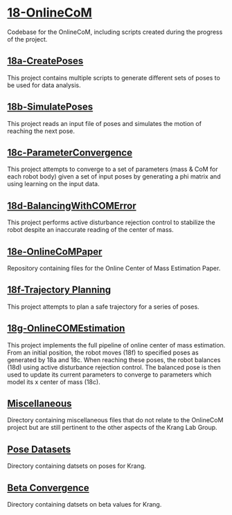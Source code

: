 # [18-OnlineCoM](https://github.gatech.edu/WholeBodyControlAttempt1/18-OnlineCoM)
Codebase for the OnlineCoM, including scripts created during the progress of the project.

## [18a-CreatePoses](https://github.gatech.edu/WholeBodyControlAttempt1/18a-CreatePoses)
This project contains multiple scripts to generate different sets of poses to be used for data analysis.

## [18b-SimulatePoses](https://github.gatech.edu/WholeBodyControlAttempt1/18b-SimulatePoses)
This project reads an input file of poses and simulates the motion of reaching the next pose.

## [18c-ParameterConvergence](https://github.gatech.edu/WholeBodyControlAttempt1/18c-ParameterConvergence)
This project attempts to converge to a set of parameters (mass & CoM for each robot body) given a set of input poses by generating a phi matrix and using learning on the input data.

## [18d-BalancingWithCOMError](https://github.gatech.edu/WholeBodyControlAttempt1/18g-BalancingWithCOMError)
This project performs active disturbance rejection control to stabilize the robot despite an inaccurate reading of the center of mass.

## [18e-OnlineCoMPaper](https://github.gatech.edu/WholeBodyControlAttempt1/18e-OnlineCoMPaper)
Repository containing files for the Online Center of Mass Estimation Paper.

## [18f-Trajectory Planning](https://github.gatech.edu/WholeBodyControlAttempt1/18f-TrajectoryPlanning)
This project attempts to plan a safe trajectory for a series of poses.

## [18g-OnlineCOMEstimation](https://github.gatech.edu/WholeBodyControlAttempt1/18g-OnlineCOMEstimation)
This project implements the full pipeline of online center of mass estimation.
From an initial position, the robot moves (18f) to specified poses as generated by 18a and 18c. When reaching these poses, the robot balances (18d) using active disturbance rejection control. The balanced pose is then used to update its current parameters to converge to parameters which model its x center of mass (18c).

## [Miscellaneous](https://github.gatech.edu/WholeBodyControlAttempt1/18-OnlineCoM/tree/master/misc)
Directory containing miscellaneous files that do not relate to the OnlineCoM
project but are still pertinent to the other aspects of the Krang Lab Group.

## [Pose Datasets](http://github.gatech.edu/WholeBodyControlAttempt1/18-OnlineCoM/tree/master/poseDatasets)
Directory containing datsets on poses for Krang.

## [Beta Convergence](http://github.gatech.edu/WholeBodyControlAttempt1/18-OnlineCoM/tree/master/betaConvergence)
Directory containing datsets on beta values for Krang.
